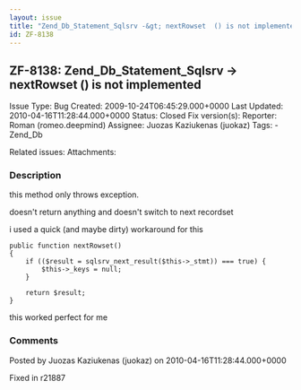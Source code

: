 ```yaml
---
layout: issue
title: "Zend_Db_Statement_Sqlsrv -&gt; nextRowset  () is not implemented"
id: ZF-8138
---
```


ZF-8138: Zend\_Db\_Statement\_Sqlsrv -> nextRowset () is not implemented
------------------------------------------------------------------------

 Issue Type: Bug Created: 2009-10-24T06:45:29.000+0000 Last Updated: 2010-04-16T11:28:44.000+0000 Status: Closed Fix version(s): 
 Reporter:  Roman (romeo.deepmind)  Assignee:  Juozas Kaziukenas (juokaz)  Tags: - Zend\_Db
 
 Related issues: 
 Attachments: 
### Description

this method only throws exception.

doesn't return anything and doesn't switch to next recordset

i used a quick (and maybe dirty) workaround for this

 
    public function nextRowset()
    {
        if (($result = sqlsrv_next_result($this->_stmt)) === true) {
            $this->_keys = null;
        }
    
        return $result;
    }


this worked perfect for me

 

 

### Comments

Posted by Juozas Kaziukenas (juokaz) on 2010-04-16T11:28:44.000+0000

Fixed in r21887

 

 